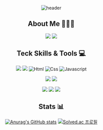 <div align="center">

  <!-- 헤더 -->
  ![header](https://capsule-render.vercel.app/api?type=slice&color=auto&height=200&section=header&text=Hello&desc=I'm%20Gunwoo👋&fontSize=60&rotate=14&fontAlignY=25&fontAlign=75&descAlignY=43&descAlign=80&&animation=twinkling)

<!-- Information -->
## About Me 🧑🏻‍💻
<a href="https://big-cinnamon-bd8.notion.site/082379e8eadf44898bf367e8b663927b?pvs=4"><img src="https://img.shields.io/badge/Notion-000000?style=for-the-badge&logo=notion&logoColor=white"></a>
<a href="mailto:gun000567@gmail.com"><img src="https://img.shields.io/badge/Gmail-D14836?style=for-the-badge&logo=gmail&logoColor=white&link=mailto:gun000567@gmail.com"/></a>

  <!-- Tech Skills and Tools -->
  ## Teck Skills & Tools 💻
  <img src="https://img.shields.io/badge/C++-00599C?style=for-the-badge&logo=C++&logoColor=white">  <img src="https://img.shields.io/badge/Python-3766AB?style=for-the-badge&logo=Python&logoColor=white"/>  <img alt="Html" src="https://img.shields.io/badge/HTML5-E34F26.svg?&style=for-the-badge&logo=HTML5&logoColor=white"/>  <img alt="Css" src="https://img.shields.io/badge/CSS3-1572B6.svg?&style=for-the-badge&logo=CSS3&logoColor=white"/>  <img alt="Javascript" src="https://img.shields.io/badge/javascript-F7DF1E.svg?&style=for-the-badge&logo=javascript&logoColor=white"/>
  
<img src="https://img.shields.io/badge/React-61DAFB?style=for-the-badge&logo=React&logoColor=black">  <img src = "https://img.shields.io/badge/React_Native-20232A?style=for-the-badge&logo=react&logoColor=61DAFB">

<img src="https://img.shields.io/badge/Visual_Studio_Code-0078D4?style=for-the-badge&logo=visual%20studio%20code&logoColor=white">  <img src="https://img.shields.io/badge/GitHub-100000?style=for-the-badge&logo=github&logoColor=white">  <img src="https://img.shields.io/badge/Figma-F24E1E?style=for-the-badge&logo=figma&logoColor=white">

  <!-- Stats -->
  ## Stats 📊
  [![Anurag's GitHub stats](https://github-readme-stats.vercel.app/api?username=Gu-nuu&hide=stars&count_private=true&show_icons=true&theme=gotham)](https://github.com/anuraghazra/github-readme-stats)
  [![Solved.ac 프로필](http://mazassumnida.wtf/api/v2/generate_badge?boj=gun0005)](https://solved.ac/gun0005)

</div>

